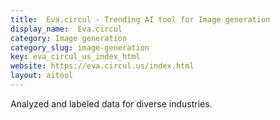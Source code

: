 ```yaml
---
title:  Eva.circul - Trending AI tool for Image generation
display_name:  Eva.circul
category: Image generation
category_slug: image-generation
key: eva_circul_us_index_html
website: https://eva.circul.us/index.html
layout: aitool
---
```


Analyzed and labeled data for diverse industries.
